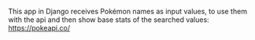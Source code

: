 This app in Django receives Pokémon names as input values, to use them with the api and then show base stats of the searched values: https://pokeapi.co/
